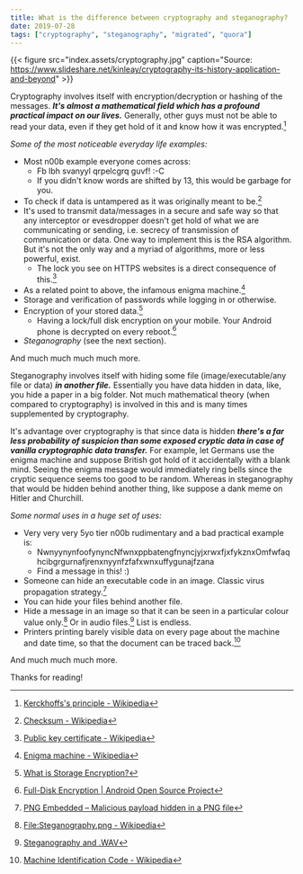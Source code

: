 ```yaml
---
title: What is the difference between cryptography and steganography?
date: 2019-07-28
tags: ["cryptography", "steganography", "migrated", "quora"]
---
```


{{< figure src="index.assets/cryptography.jpg" caption="Source: https://www.slideshare.net/kinleay/cryptography-its-history-application-and-beyond" >}}

Cryptography involves itself with encryption/decryption or hashing of the messages. ***It's almost a mathematical field which has a profound practical impact on our lives.*** Generally, other guys must not be able to read your data, even if they get hold of it and know how it was encrypted.[^kerckhoff]

[^kerckhoff]: [Kerckhoffs's principle - Wikipedia](https://en.m.wikipedia.org/wiki/Kerckhoffs%27s_principle)

*Some of the most noticeable everyday life examples:*

-   Most n00b example everyone comes across:
    -   Fb lbh svanyyl qrpelcgrq guvf! :-C
    -   If you didn't know words are shifted by 13, this would be garbage for you.
-   To check if data is untampered as it was originally meant to be.[^checksum]
-   It's used to transmit data/messages in a secure and safe way so that any  interceptor or evesdropper doesn't get hold of what we are communicating or sending, i.e. secrecy of transmission of communication or data. One  way to implement this is the RSA algorithm. But it's not the only way and a myriad of algorithms, more or less powerful, exist.
    -   The lock you see on HTTPS websites is a direct consequence of this.[^public-key]
-   As a related point to above, the infamous enigma machine.[^enigma]
-   Storage and verification of passwords while logging in or otherwise.
-   Encryption of your stored data.[^storage-encryption]
    -   Having a lock/full disk encryption on your mobile. Your Android phone is decrypted on every reboot.[^fde]
-   *Steganography* (see the next section).

[^checksum]: [Checksum - Wikipedia](https://en.m.wikipedia.org/wiki/Checksum)
[^public-key]: [Public key certificate - Wikipedia](https://en.m.wikipedia.org/wiki/Public_key_certificate)
[^enigma]: [Enigma machine - Wikipedia](https://en.m.wikipedia.org/wiki/Enigma_machine)
[^storage-encryption]: [What is Storage Encryption?](https://www.thalesesecurity.com/faq/encryption/what-storage-encryption)
[^fde]: [Full-Disk Encryption  |  Android Open Source Project](https://source.android.com/security/encryption/full-disk)

And much much much much more.

Steganography involves itself with hiding some file (image/executable/any file or data) ***in another file.*** Essentially you have data hidden in data, like, you hide a paper in a big folder.  Not much mathematical theory (when compared to cryptography) is involved in this and is many times supplemented by cryptography.

It's advantage over cryptography is that since data is hidden ***there's a far less probability of suspicion than some exposed cryptic data in case of vanilla cryptographic data transfer.*** For example, let Germans use the enigma machine and suppose British got hold of it accidentally with a blank mind. Seeing the enigma message  would immediately ring bells since the cryptic sequence seems too good  to be random. Whereas in steganography that would be hidden behind  another thing, like suppose a dank meme on Hitler and Churchill.

*Some normal uses in a huge set of uses:*

-   Very very very 5yo tier n00b rudimentary and a bad practical example is:
    -   NwnyynynfoofynyncNfwnxppbatengfnyncjyjxrwxfjxfykznxOmfwfaqhcibgrgurnafjrenxnyynfzfafxwnxuffygunajfzana
    -   Find a message in this! :)
-   Someone can hide an executable code in an image. Classic virus propagation strategy.[^png-payload]
-   You can hide your files behind another file.
-   Hide a message in an image so that it can be seen in a particular colour value only.[^wikipedia-steg] Or in audio files.[^wav-steg] List is endless.
-   Printers printing barely visible data on every page about the machine and date time, so that the document can be traced back.[^printer-mic]

[^png-payload]: [PNG Embedded – Malicious payload hidden in a PNG file](https://securelist.com/png-embedded-malicious-payload-hidden-in-a-png-file/74297/)
[^wikipedia-steg]: [File:Steganography.png - Wikipedia](https://en.wikipedia.org/wiki/File:Steganography.png%23mw-jump-to-license)
[^wav-steg]: [Steganography and .WAV](https://bastijn.io/2018/Steganography-and-WAV.html)
[^printer-mic]: [Machine Identification Code - Wikipedia](https://en.m.wikipedia.org/wiki/Machine_Identification_Code)

And much much much more.

Thanks for reading!
